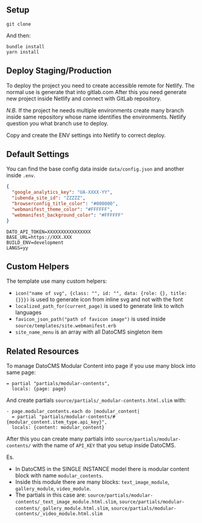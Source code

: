 ## Setup

```
git clone 
```

And then:

```
bundle install
yarn install
```

## Deploy Staging/Production

To deploy the project you need to create accessible remote for Netlify. The normal use is generate that into gitlab.com
After this you need generate new project inside Netlify and connect with GitLab repository.

*N.B.*
  If the project he needs multiple environments create many branch inside same repository whose name identifies the environments.
  Netlify question you what branch use to deploy.

Copy and create the ENV settings into Netlify to correct deploy.


## Default Settings

You can find the base config data inside `data/config.json` and another inside `.env`.

```json
{
  "google_analytics_key": "UA-XXXX-YY",
  "iubenda_site_id": "ZZZZZ",
  "browserconfig_title_color": "#000000",
  "webmanifest_theme_color": "#FFFFFF",
  "webmanifest_background_color": "#FFFFFF"
}
```

```env
DATO_API_TOKEN=XXXXXXXXXXXXXXXX
BASE_URL=https://XXX.XXX
BUILD_ENV=development
LANGS=yy
```

## Custom Helpers
The template use many custom helpers:

* `icon("name of svg", {class: "", id: "", data: {role: {}, title: {}}})` is used to generate icon from inline svg and not with the font
* `localized_path_for(current_page)` is used to generate link to witch languages
* `favicon_json_path("path of favicon image")` is used inside `source/templates/site.webmanifest.erb`
* `site_name_menu` is an array with all DatoCMS singleton item

## Related Resources

To manage DatoCMS Modular Content into page if you use many block into same page:

```slim
= partial "partials/modular-contents",
  locals: {page: page}
```

And create partials `source/partials/_modular-contents.html.slim` with:

```slim
- page.modular_contents.each do |modular_content|
  = partial "partials/modular-contents/#{modular_content.item_type.api_key}",
  locals: {content: modular_content}
```

After this you can create many partials into `source/partials/modular-contents/` with the name of `API_KEY` that you setup inside DatoCMS.

Es.
* In DatoCMS in the SINGLE INSTANCE model there is modular content block with name `modular_contents`.
* Inside this module there are many blocks: `text_image_module`, `gallery_module`, `video_module`.
* The partials in this case are: `source/partials/modular-contents/_text_image_module.html.slim`, `source/partials/modular-contents/_gallery_module.html.slim`, `source/partials/modular-contents/_video_module.html.slim`


